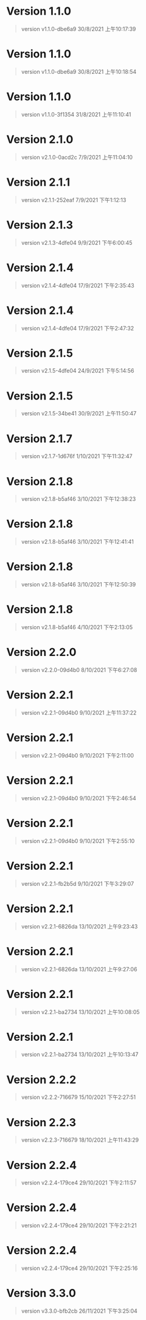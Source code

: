 
# Version 1.1.0 
 > version v1.1.0-dbe6a9 30/8/2021 上午10:17:39
# Version 1.1.0 
 > version v1.1.0-dbe6a9 30/8/2021 上午10:18:54
# Version 1.1.0 
 > version v1.1.0-3f1354 31/8/2021 上午11:10:41
# Version 2.1.0 
 > version v2.1.0-0acd2c 7/9/2021 上午11:04:10
# Version 2.1.1 
 > version v2.1.1-252eaf 7/9/2021 下午1:12:13
# Version 2.1.3 
 > version v2.1.3-4dfe04 9/9/2021 下午6:00:45
# Version 2.1.4 
 > version v2.1.4-4dfe04 17/9/2021 下午2:35:43
# Version 2.1.4 
 > version v2.1.4-4dfe04 17/9/2021 下午2:47:32
# Version 2.1.5 
 > version v2.1.5-4dfe04 24/9/2021 下午5:14:56
# Version 2.1.5 
 > version v2.1.5-34be41 30/9/2021 上午11:50:47
# Version 2.1.7 
 > version v2.1.7-1d676f 1/10/2021 下午11:32:47
# Version 2.1.8 
 > version v2.1.8-b5af46 3/10/2021 下午12:38:23
# Version 2.1.8 
 > version v2.1.8-b5af46 3/10/2021 下午12:41:41
# Version 2.1.8 
 > version v2.1.8-b5af46 3/10/2021 下午12:50:39
# Version 2.1.8 
 > version v2.1.8-b5af46 4/10/2021 下午2:13:05
# Version 2.2.0 
 > version v2.2.0-09d4b0 8/10/2021 下午6:27:08
# Version 2.2.1 
 > version v2.2.1-09d4b0 9/10/2021 上午11:37:22
# Version 2.2.1 
 > version v2.2.1-09d4b0 9/10/2021 下午2:11:00
# Version 2.2.1 
 > version v2.2.1-09d4b0 9/10/2021 下午2:46:54
# Version 2.2.1 
 > version v2.2.1-09d4b0 9/10/2021 下午2:55:10
# Version 2.2.1 
 > version v2.2.1-fb2b5d 9/10/2021 下午3:29:07
# Version 2.2.1 
 > version v2.2.1-6826da 13/10/2021 上午9:23:43
# Version 2.2.1 
 > version v2.2.1-6826da 13/10/2021 上午9:27:06
# Version 2.2.1 
 > version v2.2.1-ba2734 13/10/2021 上午10:08:05
# Version 2.2.1 
 > version v2.2.1-ba2734 13/10/2021 上午10:13:47
# Version 2.2.2 
 > version v2.2.2-716679 15/10/2021 下午2:27:51
# Version 2.2.3 
 > version v2.2.3-716679 18/10/2021 上午11:43:29
# Version 2.2.4 
 > version v2.2.4-179ce4 29/10/2021 下午2:11:57
# Version 2.2.4 
 > version v2.2.4-179ce4 29/10/2021 下午2:21:21
# Version 2.2.4 
 > version v2.2.4-179ce4 29/10/2021 下午2:25:16
# Version 3.3.0 
 > version v3.3.0-bfb2cb 26/11/2021 下午3:25:04